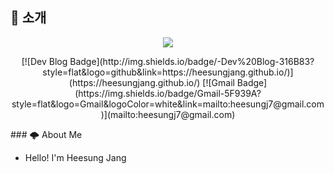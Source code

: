 ## 👋 소개





<div align=center>
<a href="https://github.com/heesungjang/github-readme-stats">
  <img align="center" src="https://github-readme-stats.vercel.app/api?username=heesungjang&theme=material-palenight" />
</a>
</div>

<p/>
 
<div align=center>
  [![Dev Blog Badge](http://img.shields.io/badge/-Dev%20Blog-316B83?style=flat&logo=github&link=https://heesungjang.github.io/)]        (https://heesungjang.github.io/)
  [![Gmail Badge](https://img.shields.io/badge/Gmail-5F939A?style=flat&logo=Gmail&logoColor=white&link=mailto:heesungj7@gmail.com)](mailto:heesungj7@gmail.com)
</div>
  
  
<p>
### 🌩 About Me 
  
- Hello! I'm Heesung Jang
</p>




